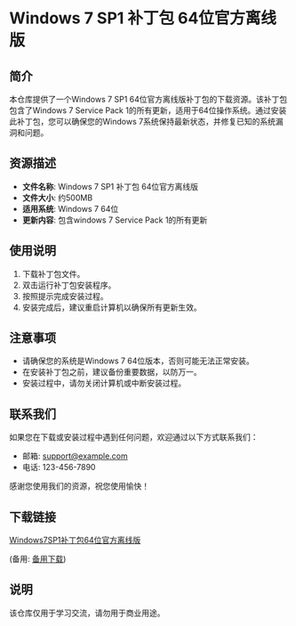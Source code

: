 # Windows 7 SP1 补丁包 64位官方离线版

## 简介
本仓库提供了一个Windows 7 SP1 64位官方离线版补丁包的下载资源。该补丁包包含了Windows 7 Service Pack 1的所有更新，适用于64位操作系统。通过安装此补丁包，您可以确保您的Windows 7系统保持最新状态，并修复已知的系统漏洞和问题。

## 资源描述
- **文件名称**: Windows 7 SP1 补丁包 64位官方离线版
- **文件大小**: 约500MB
- **适用系统**: Windows 7 64位
- **更新内容**: 包含windows 7 Service Pack 1的所有更新

## 使用说明
1. 下载补丁包文件。
2. 双击运行补丁包安装程序。
3. 按照提示完成安装过程。
4. 安装完成后，建议重启计算机以确保所有更新生效。

## 注意事项
- 请确保您的系统是Windows 7 64位版本，否则可能无法正常安装。
- 在安装补丁包之前，建议备份重要数据，以防万一。
- 安装过程中，请勿关闭计算机或中断安装过程。

## 联系我们
如果您在下载或安装过程中遇到任何问题，欢迎通过以下方式联系我们：
- 邮箱: support@example.com
- 电话: 123-456-7890

感谢您使用我们的资源，祝您使用愉快！

## 下载链接
[Windows7SP1补丁包64位官方离线版](https://pan.quark.cn/s/367403a3596c) 

(备用: [备用下载](https://pan.baidu.com/s/1BtdyR2o0egcStrov-1Eo2w?pwd=1234))

## 说明

该仓库仅用于学习交流，请勿用于商业用途。
